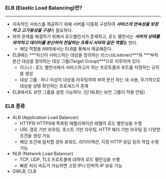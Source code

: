 
### ELB (Elastic Load Balancing)란?
---

- 지속적인 서비스를 제공하기 위해 서버를 다중화 구성하여 ***서비스의 연속성을 보장하고 고가용성을 구성***이 필요하다.
- 위의 문제를 해결하기 위해서 로드밸런서가 존재하고, 로드 밸런서는 ***서버의 상태를 파악하고 데이터를 분산하여 전달하는 프록시 서바와 같은 역할***을 한다.
  - 해당 역할을 AWS에서는 ELB를 통해서 제공해준다.
- ELB에는 ***자신이 서비스하는 대상을 정의하는 리스너(Listener)***와 ***부하 분산 대상을 정의하는 대상 그룹(Target Group)***으로 이루어져 있다.
  - 리스너 : 로드 밸런서에서 서비스하고자 하는 프로토콜과 포트를 지정하는 규칙을 생성
  - 대상 그룹 : 하나 이상의 대상을 라우팅하여 부하 분산 하는 데 사용, 주기적으로 대상을 상탱 확인하는 프로세스가 존재
- ELB에서도 보안 그룹을 설정 가능하다. (단 NLB는 보안 그룹이 적용 안됨)

### ELB 종류
  - ALB (Application Load Balancer)
    - HTTP와 HTTPS에 특화된 애플리케이션 레벨의 로드 밸런싱을 수행
    - URL 경로 기반 라우팅, 호스트 기반 라우팅, HTTP 헤더 기반 라우팅 등 다양한 조건을 생성 가능
    - 해당 조건에 일치할 경우 포워드, 리다이렉션, 지정 HTTP 응답 등의 작업 수행 가능
  - NLB (Network Load Balancer)
    - TCP, UDP, TLS 프로토콜에 대하여 로드 밸런싱을 수행
    - 빠른 처리 속도가 가능하면 고정 IP나 탄력적 IP 보유 가능
  - GWLB, CLB

